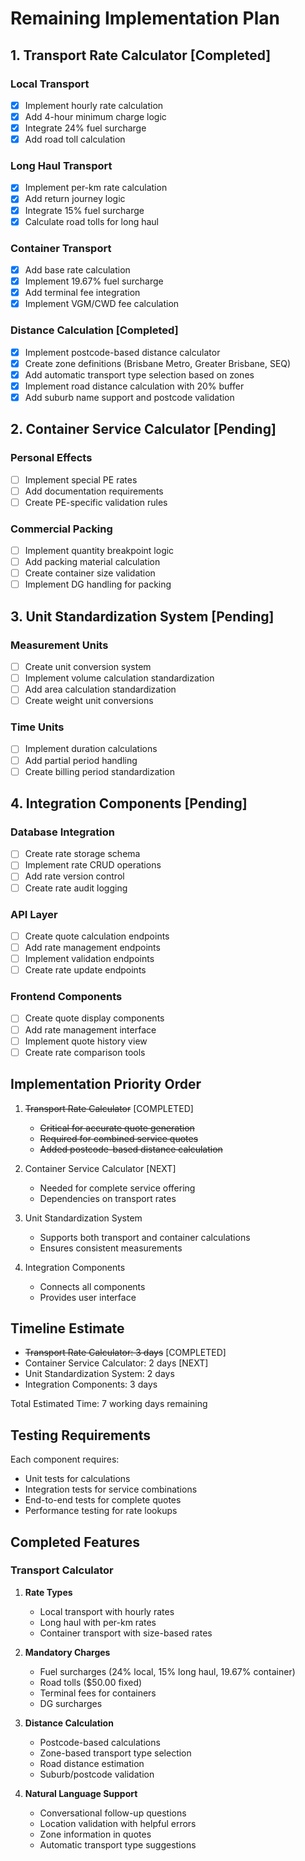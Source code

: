 # Remaining Implementation Plan

## 1. Transport Rate Calculator [Completed]

### Local Transport
- [x] Implement hourly rate calculation
- [x] Add 4-hour minimum charge logic
- [x] Integrate 24% fuel surcharge
- [x] Add road toll calculation

### Long Haul Transport
- [x] Implement per-km rate calculation
- [x] Add return journey logic
- [x] Integrate 15% fuel surcharge
- [x] Calculate road tolls for long haul

### Container Transport
- [x] Add base rate calculation
- [x] Implement 19.67% fuel surcharge
- [x] Add terminal fee integration
- [x] Implement VGM/CWD fee calculation

### Distance Calculation [Completed]
- [x] Implement postcode-based distance calculator
- [x] Create zone definitions (Brisbane Metro, Greater Brisbane, SEQ)
- [x] Add automatic transport type selection based on zones
- [x] Implement road distance calculation with 20% buffer
- [x] Add suburb name support and postcode validation

## 2. Container Service Calculator [Pending]

### Personal Effects
- [ ] Implement special PE rates
- [ ] Add documentation requirements
- [ ] Create PE-specific validation rules

### Commercial Packing
- [ ] Implement quantity breakpoint logic
- [ ] Add packing material calculation
- [ ] Create container size validation
- [ ] Implement DG handling for packing

## 3. Unit Standardization System [Pending]

### Measurement Units
- [ ] Create unit conversion system
- [ ] Implement volume calculation standardization
- [ ] Add area calculation standardization
- [ ] Create weight unit conversions

### Time Units
- [ ] Implement duration calculations
- [ ] Add partial period handling
- [ ] Create billing period standardization

## 4. Integration Components [Pending]

### Database Integration
- [ ] Create rate storage schema
- [ ] Implement rate CRUD operations
- [ ] Add rate version control
- [ ] Create rate audit logging

### API Layer
- [ ] Create quote calculation endpoints
- [ ] Add rate management endpoints
- [ ] Implement validation endpoints
- [ ] Create rate update endpoints

### Frontend Components
- [ ] Create quote display components
- [ ] Add rate management interface
- [ ] Implement quote history view
- [ ] Create rate comparison tools

## Implementation Priority Order

1. ~~Transport Rate Calculator~~ [COMPLETED]
   - ~~Critical for accurate quote generation~~
   - ~~Required for combined service quotes~~
   - ~~Added postcode-based distance calculation~~

2. Container Service Calculator [NEXT]
   - Needed for complete service offering
   - Dependencies on transport rates

3. Unit Standardization System
   - Supports both transport and container calculations
   - Ensures consistent measurements

4. Integration Components
   - Connects all components
   - Provides user interface

## Timeline Estimate

- ~~Transport Rate Calculator: 3 days~~ [COMPLETED]
- Container Service Calculator: 2 days [NEXT]
- Unit Standardization System: 2 days
- Integration Components: 3 days

Total Estimated Time: 7 working days remaining

## Testing Requirements

Each component requires:
- Unit tests for calculations
- Integration tests for service combinations
- End-to-end tests for complete quotes
- Performance testing for rate lookups

## Completed Features

### Transport Calculator
1. **Rate Types**
   - Local transport with hourly rates
   - Long haul with per-km rates
   - Container transport with size-based rates

2. **Mandatory Charges**
   - Fuel surcharges (24% local, 15% long haul, 19.67% container)
   - Road tolls ($50.00 fixed)
   - Terminal fees for containers
   - DG surcharges

3. **Distance Calculation**
   - Postcode-based calculations
   - Zone-based transport type selection
   - Road distance estimation
   - Suburb/postcode validation

4. **Natural Language Support**
   - Conversational follow-up questions
   - Location validation with helpful errors
   - Zone information in quotes
   - Automatic transport type suggestions
